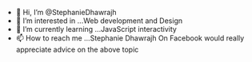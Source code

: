 - 👋 Hi, I’m @StephanieDhawrajh
- 👀 I’m interested in ...Web development and Design
- 🌱 I’m currently learning ...JavaScript interactivity
- 📫 How to reach me ...Stephanie Dhawrajh On Facebook
  would really appreciate advice on the above topic

<!---
StephanieDhawrajh/StephanieDhawrajh is a ✨ special ✨ repository because its `README.md` (this file) appears on your GitHub profile.
You can click the Preview link to take a look at your changes.
--->
